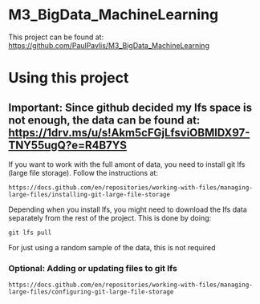 # M3_BigData_MachineLearning

This project can be found at: https://github.com/PaulPavlis/M3_BigData_MachineLearning

# Using this project

## Important: Since github decided my lfs space is not enough, the data can be found at: https://1drv.ms/u/s!Akm5cFGjLfsviOBMlDX97-TNY55ugQ?e=R4B7YS

If you want to work with the full amont of data, you need to install git lfs (large file storage). Follow the instructions at:

```
https://docs.github.com/en/repositories/working-with-files/managing-large-files/installing-git-large-file-storage
```

Depending when you install lfs, you might need to download the lfs data separately from the rest of the project. This is done by doing:

```
git lfs pull
```

For just using a random sample of the data, this is not required

### Optional: Adding or updating files to git lfs

```
https://docs.github.com/en/repositories/working-with-files/managing-large-files/configuring-git-large-file-storage
```

